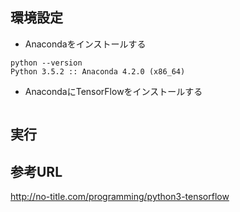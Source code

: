 ## 環境設定

- Anacondaをインストールする
```
python --version
Python 3.5.2 :: Anaconda 4.2.0 (x86_64)
```
- AnacondaにTensorFlowをインストールする  
```
```

## 実行


## 参考URL
http://no-title.com/programming/python3-tensorflow

